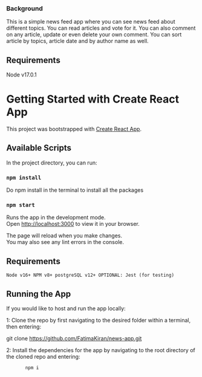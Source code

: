 ### Background

This is a simple news feed app where you can see news feed about different topics. You can read articles and vote for it. You can also comment on any article, update or even delete your own comment. You can sort article by topics, article date and by author name as well.

## Requirements

 Node v17.0.1 





# Getting Started with Create React App

This project was bootstrapped with [Create React App](https://github.com/facebook/create-react-app).

## Available Scripts

In the project directory, you can run:


### `npm install`

Do npm install in the terminal to install all the packages 


### `npm start`

Runs the app in the development mode.\
Open [http://localhost:3000](http://localhost:3000) to view it in your browser.

The page will reload when you make changes.\
You may also see any lint errors in the console.






## Requirements

    Node v16+ NPM v8+ postgreSQL v12+ OPTIONAL: Jest (for testing)

## Running the App

If you would like to host and run the app locally:

1: Clone the repo by first navigating to the desired folder within a terminal, then entering:

   git clone https://github.com/FatimaKiran/news-app.git



2: Install the dependencies for the app by navigating to the root directory of the cloned repo and entering:

           npm i